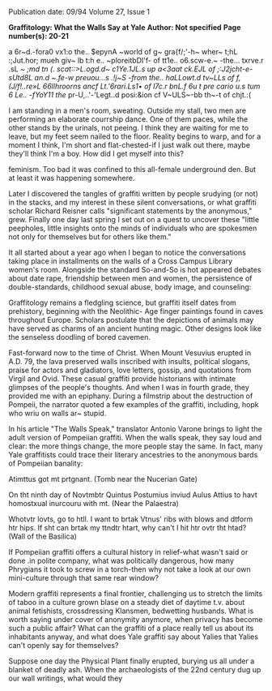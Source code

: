 Publication date: 09/94
Volume 27, Issue 1

**Graffitology: What the Walls Say at Yale**
**Author: Not specified**
**Page number(s): 20-21**

a 6r~d.-fora0 vx1:o the.. $epynA ~world of g~ 
gra{f/;'-h~ 
wher~ t;hL :;Jut.hor; mueh giv~ lb t:h e.. ~ploreitbDI'f- of tt1e.. o6.scw-e.~ -the... 
txrve.r .sL _~ ;md tn (. scat::>L.ogd.d~ c1Ye.1JL.s up a<3aat ck.EJL of ;:J2jcht-e-
sUtd8L an.d ~.fe-w preuou...s .!j~S -from the.. haLLowt.d tv~LLs of f,(J/f!..re»L 
66llhroorns ancf Lt.'6rari.Ls1• 
of l7c.r bnL.f 6u t pre cario u.s tum 6 Le.. 
-fYoY11 the_ pr-U,..'-'Legt..d posi:&ion cf V~ULS~-bb th~-t of chjt.:( 

I 
am standing in a men's room, sweating. Outside my stall, 
two men are performing an elaborate courrship dance. One 
of them paces, while the other stands by the urinals, not 
peeing. I think they are waiting for me to leave, but my feet 
seem nailed to the floor. Reality begins to warp, and for a 
moment I think, I'm short and flat-chested-if I just walk out 
there, maybe they'll think I'm a boy. How did I get myself into 
this? 

feminism. Too bad it was confined to this all-female underground 
den. But at least it was happening somewhere. 

Later I discovered the tangles of graffiti written by people 
srudying (or not) in the stacks, and my interest in these silent 
conversations, or what graffiti scholar Richard Reisner calls 
"significant statements by the anonymous," grew. Finally one day 
last spring I set out on a quest to uncover these "little peepholes, 
little insights onto the minds of individuals who are spokesmen 
not only for themselves but for others like them." 

It all started about a year ago when I 
began to notice the conversations taking 
place in installments on the walls of a 
Cross Campus Library women's room. 
Alongside the standard So-and-So is hot 
appeared debates about date rape, 
friendship between men and women, the 
persistence of double-standards, childhood 
sexual abuse, body image, and counseling: 

Graffitology remains a fledgling 
science, but graffiti itself dates from 
prehistory, beginning with the Neolithic-
Age finger paintings found in caves 
throughout Europe. Scholars postulate 
that the depictions of animals may have 
served as charms of an ancient hunting 
magic. Other designs look like the 
senseless doodling of bored cavemen. 

Fast-forward now to the time of Christ. When Mount 
Vesuvius erupted in A.D. 79, the lava preserved walls inscribed 
with insults, political slogans, praise for actors and gladiators, 
love letters, gossip, and quotations from Virgil and Ovid. These 
casual graffiti provide historians with intimate glimpses of the 
people's thoughts. And when I was in fourth grade, 
they provided me with an epiphany. During a 
filmstrip about the destruction of Pompeii, the 
narrator quoted a few examples of the graffiti, 
including, hopk who wriu on walls ar~ stupid. 

In his article "The Walls Speak," translator Antonio Varone 
brings to light the adult version of Pompeiian graffiti. When the 
walls speak, they say loud and clear: the more things change, the 
more people stay the same. In fact, many Yale graffitists could 
trace their literary ancestries to the anonymous bards of 
Pompeiian banality: 

Atimttus got mt prtgnant. (Tomb near the Nucerian Gate) 

On tht ninth day 
of Novtmbtr Quintus 
Postumius inviud Aulus 
Attius to havt homostxual 
inurcouru with mt. 
(Near the Palaestra) 

Whotvtr lovts, go to 
htll. I want to brtak 
Vtnus' ribs with blows 
and dtform htr hips. If 
sht can brtak my ttndtr 
htart, why can't I hit htr 
ovtr tht htad? (Wall of 
the Basilica) 

If Pompeiian graffiti 
offers a cultural history 
in relief-what wasn't 
said or done .in polite 
company, what was 
politically dangerous, 
how many Phrygians it 
took to screw in a 
torch-then why not 
take a look at our own 
mini-culture through 
that same rear window? 

Modern 
graffiti 
represents a final frontier, challenging us to stretch the limits of 
taboo in a culture grown blase on a steady diet of daytime t.v. 
about animal fetishists, crossdressing Klansmen, bedwetting 
husbands. What is worth saying under cover of anonymity 
anymore, when privacy has become such a public affair? What 
can the graffiti of a place really tell us about its inhabitants 
anyway, and what does Yale graffiti say about Yalies that Yalies 
can't openly say for themselves? 

Suppose one day the Physical Plant finally erupted, burying 
us all under a blanket of deadly ash. When the archaeologists of 
the 22nd century dug up our wall writings, what would they